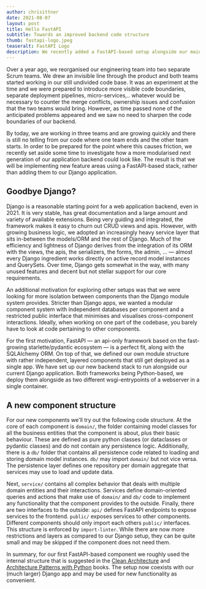 ```yaml
---
author: chrisittner
date: 2021-08-07
layout: post
title: Hello FastAPI
subtitle: Towards an improved backend code structure
thumb: fastapi-logo.jpeg
teaseralt: FastAPI Logo
description: We recently added a FastAPI-based setup alongside our main Django app.
---
```


Over a year ago, we reorganised our engineering team into two separate Scrum teams. We drew an invisible line through the product and both teams started working in our still undivided code base. It was an experiment at the time and we were prepared to introduce more visible code boundaries, separate deployment pipelines, micro-services,.. whatever would be necessary to counter the merge conflicts, ownership issues and confusion that the two teams would bring. However, as time passed none of the anticipated problems appeared and we saw no need to sharpen the code boundaries of our backend.

By today, we are working in three teams and are growing quickly and there is still no telling from our code where one team ends and the other team starts. In order to be prepared for the point where this causes friction, we recently set aside some time to investigate how a more modularised next generation of our application backend could look like. The result is that we will be implementing new feature areas using a FastAPI-based stack, rather than adding them to our Django application.

## Goodbye Django?

Django is a reasonable starting point for a web application backend, even in 2021. It is very stable, has great documentation and a large amount and variety of available extensions. Being very guiding and integrated, the framework makes it easy to churn out CRUD views and apis. However, with growing business logic, we adopted an increasingly heavy service layer that sits in-between the models/ORM and the rest of Django. Much of the efficiency and lightness of Django derives from the integration of its ORM with the views, the apis, the serializers, the forms, the admin, ... — almost every Django ingredient works directly on active record model instances and QuerySets. Over time, Django gets somewhat in the way, with many unused features and decent but not stellar support for our core requirements.

An additional motivation for exploring other setups was that we were looking for more isolation between components than the Django module system provides. Stricter than Django apps, we wanted a modular component system with independent databases per component and a restricted public interface that minimises and visualises cross-component interactions. Ideally, when working on one part of the codebase, you barely have to look at code pertaining to other components.

For the first motivation, FastAPI — an api-only framework based on the fast-growing starlette/pydantic ecosystem — is a perfect fit, along with the SQLAlchemy ORM. On top of that, we defined our own module structure with rather independent, layered components that still get deployed as a single app. We have set up our new backend stack to run alongside our current Django application. Both frameworks being Python-based, we deploy them alongside as two different wsgi-entrypoints of a webserver in a single container.

## A new component structure

For our new components we'll try out the following code structure. At the core of each component is `domain/`, the folder containing model classes for all the business entities that the component is about, plus their basic behaviour. These are defined as pure python classes (or dataclasses or pydantic classes) and do not contain any persistence logic. Additionally, there is a `db/` folder that contains all persistence code related to loading and storing domain model instances. `db/` may import `domain/` but not vice versa. The persistence layer defines one repository per domain aggregate that services may use to load and update data.

Next, `service/` contains all complex behavior that deals with multiple domain entities and their interactions. Services define domain-oriented queries and actions that make use of `domain/` and `db/` code to implement any functionality that the component provides to the outside. Finally, there are two interfaces to the outside: `api/` defines FastAPI endpoints to expose services to the frontend. `public/` exposes services to other components. Different components should only import each others `public/` interfaces. This structure is enforced by `import-linter`. While there are now more restrictions and layers as compared to our Django setup, they can be quite small and may be skipped if the component does not need them.

In summary, for our first FastAPI-based component we roughly used the internal structure that is suggested in the [Clean Architecture](https://www.oreilly.com/library/view/clean-architecture-a/9780134494272/) and [Architecture Patterns with Python](https://www.cosmicpython.com/) books. The setup now coexists with our (much larger) Django app and may be used for new functionality as convenient.